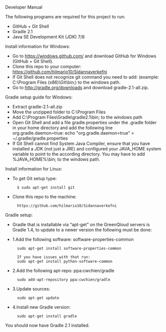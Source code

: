 Developer Manual

The following programs are required for this project to run:

- GitHub + Git Shell
- Gradle 2.1
- Java SE Development Kit (JDK) 7/8

Install information for Windows:

- Go to https://windows.github.com/ and download GitHub for Windows (GitHub + Git Shell).
- Clone this repo to your computer: https://github.com/hilmario10/Sidannaverkefni
- If Git Shell does not recognize git command you need to add: (example: C:\Program Files (x86)\Git\bin;) to the windows path.
- Go to http://gradle.org/downloads and download gradle-2.1-all.zip.

Gradle setup guide for Windows:

- Extract gradle-2.1-all.zip
- Move the unzipped folder to C:\Program Files
- Add C:\Program Files\Gradle\gradle2.1\bin; to the windows path
- Open Git Shell and add a file gradle.properties under the .gradle folder in your home directory and add the following line org.gradle.daemon=true: echo "org.gradle.daemon=true" > ~/.gradle/gradle.properties
- If Git Shell cannot find System Java Compiler, ensure that you have installed a JDK (not just a JRE) and configured your JAVA_HOME system variable to point to the according directory. You may have to add %JAVA_HOME%\bin; to the windows path.


Install information for Linux:

- To get Git setup type:
		
		$ sudo apt-get install git

- Clone this repo to the machine:

		https://github.com/hilmario10/Sidannaverkefni

Gradle setup:
- Gradle that is installable via “apt-get” on the GreenQloud servers is Gradle 1.4, to update to a newer version the following must be done:

- 1.Add the following software: software-properties-common

		sudo apt-get install software-properties-common

		If you have issues with that run: 
		sudo apt-get install python-software-common

- 2.Add the following apt-repo: ppa:cwchien/gradle

		sudo add-apt-repository ppa:cwchien/gradle

- 3.Update sources:

		sudo apt-get update

- 4.Install new Gradle version:

		sudo apt-get install gradle

You should now have Gradle 2.1 installed.
